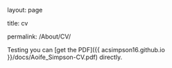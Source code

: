 layout: page

title: cv

permalink: /About/CV/


Testing 
you can [get the PDF]({{ acsimpson16.github.io }}/docs/Aoife_Simpson-CV.pdf) directly.
